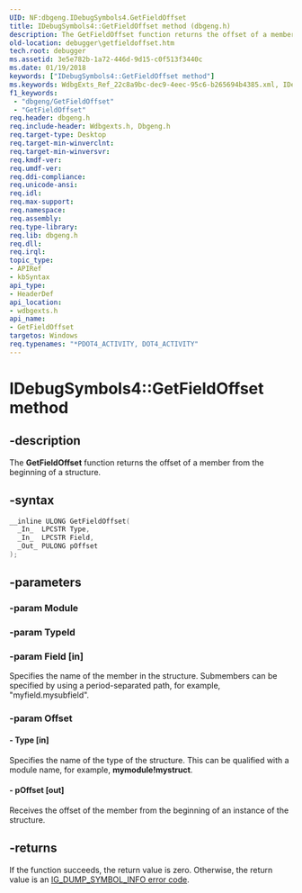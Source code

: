 ```yaml
---
UID: NF:dbgeng.IDebugSymbols4.GetFieldOffset
title: IDebugSymbols4::GetFieldOffset method (dbgeng.h)
description: The GetFieldOffset function returns the offset of a member from the beginning of a structure.
old-location: debugger\getfieldoffset.htm
tech.root: debugger
ms.assetid: 3e5e782b-1a72-446d-9d15-c0f513f3440c
ms.date: 01/19/2018
keywords: ["IDebugSymbols4::GetFieldOffset method"]
ms.keywords: WdbgExts_Ref_22c8a9bc-dec9-4eec-95c6-b265694b4385.xml, IDebugSymbols2::GetFieldOffset, IDebugSymbols::GetFieldOffset, IDebugSymbols4::GetFieldOffset, wdbgexts/GetFieldOffset, GetFieldOffset, IDebugSymbols2, IDebugSymbols4, GetFieldOffset function [Windows Debugging], debugger.getfieldoffset, IDebugSymbols
f1_keywords:
 - "dbgeng/GetFieldOffset"
 - "GetFieldOffset"
req.header: dbgeng.h
req.include-header: Wdbgexts.h, Dbgeng.h
req.target-type: Desktop
req.target-min-winverclnt:
req.target-min-winversvr:
req.kmdf-ver:
req.umdf-ver:
req.ddi-compliance:
req.unicode-ansi:
req.idl:
req.max-support:
req.namespace:
req.assembly:
req.type-library:
req.lib: dbgeng.h
req.dll:
req.irql:
topic_type:
- APIRef
- kbSyntax
api_type:
- HeaderDef
api_location:
- wdbgexts.h
api_name:
- GetFieldOffset
targetos: Windows
req.typenames: "*PDOT4_ACTIVITY, DOT4_ACTIVITY"
---
```


# IDebugSymbols4::GetFieldOffset method


## -description


The <b>GetFieldOffset</b> function returns the offset of a member from the beginning of a structure.


## -syntax


```cpp
__inline ULONG GetFieldOffset(
  _In_  LPCSTR Type,
  _In_  LPCSTR Field,
  _Out_ PULONG pOffset
);
```


## -parameters




### -param Module




### -param TypeId




### -param Field [in]

Specifies the name of the member in the structure.  Submembers can be specified by using a period-separated path, for example, "myfield.mysubfield".


### -param Offset





#### - Type [in]

Specifies the name of the type of the structure.  This can be qualified with a module name, for example, <b>mymodule!mystruct</b>.


#### - pOffset [out]

Receives the offset of the member from the beginning of an instance of the structure.


## -returns


If the function succeeds, the return value is zero. Otherwise, the return value is an <a href="https://docs.microsoft.com/previous-versions/ff550910(v=vs.85)">IG_DUMP_SYMBOL_INFO error code</a>.


